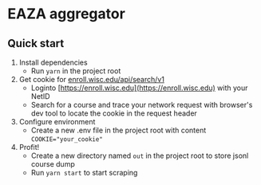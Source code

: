 # EAZA aggregator

## Quick start

1. Install dependencies 
    - Run ``yarn`` in the project root
2. Get cookie for [enroll.wisc.edu/api/search/v1](enroll.wisc.edu/api/search/v1)
    - Loginto [https://enroll.wisc.edu](https://enroll.wisc.edu) with your NetID
    - Search for a course and trace your network request with browser's dev tool to locate the cookie in the request header
3. Configure environment
    - Create a new .env file in the project root with content `COOKIE="your_cookie"`
4. Profit!
    - Create a new directory named `out` in the project root to store jsonl course dump
    - Run `yarn start` to start scraping
